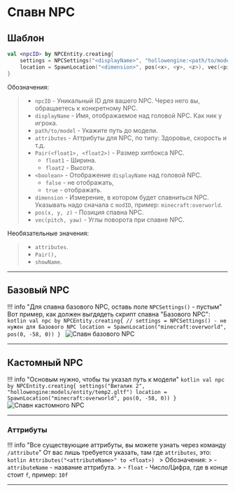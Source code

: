 # Спавн NPC

## Шаблон

```kotlin
val <npcID> by NPCEntity.creating{
	settings = NPCSettings("<displayName>", "hollowengine:<path/to/model>.gltf", Attributes(<attributes>), Pair(<float1>, <float2>), <boolean>)
	location = SpawnLocation("<dimension>", pos(<x>, <y>, <z>), vec(<pitch>, <yaw>))
}
```
Обозначения:
> - `npcID` - Уникальный ID для вашего NPC. Через него вы, обращаетесь к конкретному NPC. 
> - `displayName` - Имя, отображаемое над головой NPC. Как ник у игрока. 
> - `path/to/model` - Укажите путь до модели. 
> - `attributes` - Аттрибуты для NPC, по типу: Здоровье, скорость и т.д. 
> - `Pair(<float1>, <float2>)` - Размер хитбокса NPC. 
>   - `float1` - Ширина. 
>   - `float2` - Высота. 
> - `<boolean>` - Отображение `displayName` над головой NPC. 
>   - `false` - не отображать, 
>   - `true` - отображать. 
> - `dimension` - Измерение, в котором будет спавниться NPC. Указывать надо сначала с `modID`, пример: `minecraft:overworld`. 
> - `pos(x, y, z)` - Позиция спавна NPC. 
> - `vec(pitch, yaw)` - Углы поворота при спавне NPC. 

Необязательные значения:
> - `attributes`. 
> - `Pair(),` 
> - `showName`. 

---

## Базовый NPC

!!! info "Для спавна базового NPC, оставь поле `NPCSettings()` - пустым"
    Вот пример, как должен выгдядеть скрипт спавна "Базового NPC":
    ```kotlin
    val npc by NPCEntity.creating{
        // settings = NPCSettings() - не нужен для Базового NPC
        location = SpawnLocation("minecraft:overworld", pos(0, -58, 0))
    }
    ```
![Спавн базового NPC](https://raw.githubusercontent.com/HollowHorizon/HollowEngineDocs/main/docs/hollowengine-guide/.resourses/spawn-basic-npc.gif)

---

## Кастомный NPC

!!! info "Основым нужно, чтобы ты указал путь к модели"
    ```kotlin
    val npc by NPCEntity.creating{
        settings("Виталик 2", "hollowengine:models/entity/temp2.gltf")
        location = SpawnLocation("minecraft:overworld", pos(0, -58, 0))
    }
    ```
![Спавн кастомного NPC](https://raw.githubusercontent.com/HollowHorizon/HollowEngineDocs/main/docs/hollowengine-guide/.resourses/spawn-custom-npc.gif)

---

### Аттрибуты

!!! info "Все существующие аттрибуты, вы можете узнать через команду `/attribute`"
    От вас лишь требуется указать, там где `attributes`, это:
    ```kotlin
    Attributes("<attributeName>" to <float>)
    ```
    > Обозначения: 
    > - `attributeName` - название аттрибута. 
    > - `float` - Число/Цифра, где в конце стоит `f`, пример: `10f`

---
